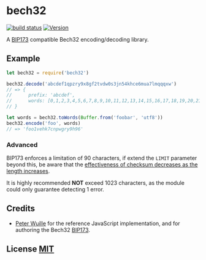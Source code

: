 # bech32

[![build status](https://secure.travis-ci.org/bitcoinjs/bech32.png)](http://travis-ci.org/bitcoinjs/bech32) [![Version](http://img.shields.io/npm/v/bech32.svg)](https://www.npmjs.org/package/bech32)

A [BIP173](https://github.com/bitcoin/bips/blob/master/bip-0173.mediawiki) compatible Bech32 encoding/decoding library.

## Example

```javascript
let bech32 = require('bech32')

bech32.decode('abcdef1qpzry9x8gf2tvdw0s3jn54khce6mua7lmqqqxw')
// => {
//      prefix: 'abcdef',
//      words: [0,1,2,3,4,5,6,7,8,9,10,11,12,13,14,15,16,17,18,19,20,21,22,23,24,25,26,27,28,29,30,31]
// }

let words = bech32.toWords(Buffer.from('foobar', 'utf8'))
bech32.encode('foo', words)
// => 'foo1vehk7cnpwgry9h96'
```

### Advanced

BIP173 enforces a limitation of 90 characters, if extend the `LIMIT` parameter beyond this, be aware that the [effectiveness of checksum decreases as the length increases](https://github.com/bitcoin/bips/blob/master/bip-0173.mediawiki#checksum-design).

It is highly recommended **NOT** exceed 1023 characters, as the module could only guarantee detecting 1 error.

## Credits

* [Peter Wuille](https://github.com/sipa/bech32) for the reference JavaScript implementation, and for authoring the Bech32 [BIP173](https://github.com/bitcoin/bips/blob/master/bip-0173.mediawiki).

## License [MIT](https://github.com/giulibar/Konect/tree/36adf0373135e1ba10f3740caa61d089557aa08e/node_modules/bech32/LICENSE/README.md)


